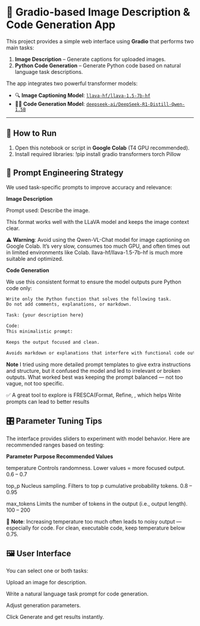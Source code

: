 # 🧠 Gradio-based Image Description & Code Generation App

This project provides a simple web interface using **Gradio** that performs two main tasks:

1. **Image Description** – Generate captions for uploaded images.
2. **Python Code Generation** – Generate Python code based on natural language task descriptions.

The app integrates two powerful transformer models:
- 🔍 **Image Captioning Model**: [`llava-hf/llava-1.5-7b-hf`](https://huggingface.co/llava-hf/llava-1.5-7b-hf)
- 👨‍💻 **Code Generation Model**: [`deepseek-ai/DeepSeek-R1-Distill-Qwen-1.5B`](https://huggingface.co/deepseek-ai/DeepSeek-R1-Distill-Qwen-1.5B)

---

## 🚀 How to Run

1. Open this notebook or script in **Google Colab** (T4 GPU recommended).
2. Install required libraries:
!pip install gradio transformers torch Pillow 

## 🧪 Prompt Engineering Strategy
We used task-specific prompts to improve accuracy and relevance:

**Image Description**

Prompt used:
<image>Describe the image.

This format works well with the LLaVA model and keeps the image context clear.

⚠️ **Warning**: Avoid using the Qwen-VL-Chat model for image captioning on Google Colab.
It’s very slow, consumes too much GPU, and often times out in limited environments like Colab.
llava-hf/llava-1.5-7b-hf is much more suitable and optimized.

**Code Generation**

We use this consistent format to ensure the model outputs pure Python code only:
```bash
Write only the Python function that solves the following task. 
Do not add comments, explanations, or markdown.

Task: {your description here}

Code:
This minimalistic prompt:

Keeps the output focused and clean.

Avoids markdown or explanations that interfere with functional code output.
```

**Note** I tried using more detailed prompt templates to give extra instructions and structure,
but it confused the model and led to irrelevant or broken outputs.
What worked best was keeping the prompt balanced — not too vague, not too specific.

✅ A great tool to explore is FRESCA(Format, Refine, , which helps Write prompts can lead to better results 
## 🎛️ Parameter Tuning Tips
The interface provides sliders to experiment with model behavior. Here are recommended ranges based on testing:

**Parameter	Purpose	Recommended Values**

temperature	Controls randomness. Lower values = more focused output.	0.6 – 0.7

top_p	Nucleus sampling. Filters to top p cumulative probability tokens.	0.8 – 0.95

max_tokens	Limits the number of tokens in the output (i.e., output length).	100 – 200

📌 **Note**: Increasing temperature too much often leads to noisy output — especially for code.
For clean, executable code, keep temperature below 0.75.

## 🖼️ User Interface
You can select one or both tasks:

Upload an image for description.

Write a natural language task prompt for code generation.

Adjust generation parameters.

Click Generate and get results instantly.
